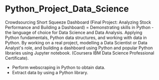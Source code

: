 # Python_Project_Data_Science

Crowdsourcing Short Squeeze Dashboard (Final Project: Analyzing Stock Performance and Building a Dashboard) = Demonstrating skills in Python - the language of choice for Data Science and Data Analysis. Applying Python fundamentals, Python data structures, and working with data in Python. By working on a real project, modelling a Data Scientist or Data Analyst's role, and building a dashboard using Python and popular Python libraries using Jupyter notebook. (Coursera IBM Data Science Professional Certificate).
- Perform webscraping in Python to obtain data.
- Extract data by using a Python library.
